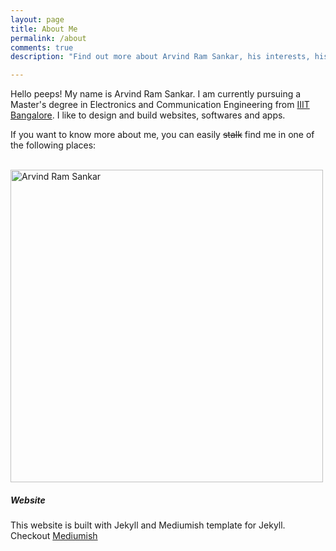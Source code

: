 ```yaml
---
layout: page
title: About Me
permalink: /about
comments: true
description: "Find out more about Arvind Ram Sankar, his interests, his hobbies and his projects."

---
```


<div class="row justify-content-between">
<div class="col-md-7 pr-5">

<!-- <p class="mb-5"><img class="shadow-lg" src="{{site.baseurl}}/assets/images/mediumish-jekyll-template.png" alt="jekyll template mediumish" /></p> -->
<p> Hello peeps! My name is Arvind Ram Sankar. I am currently pursuing a Master's degree in Electronics and Communication Engineering from <a href="https://www.iiitb.ac.in">IIIT Bangalore</a>. I like to design and build websites, softwares and apps. </p>


<p>If you want to know more about me, you can easily <strike>stalk</strike> find me in one of the following places:</p>
<a target="_blank" href="https://github.com/r-arvind"> <i class="fab fa-github"></i> </a>  &nbsp;
<a target="_blank" href="https://linkedin.com/in/r-arvind"><i class="fab fa-linkedin"></i></a> &nbsp;
<a target="_blank" href="https://twitter.com/the_real_arvind"> <i class="fab fa-twitter"></i> </a>  &nbsp;
<a target="_blank" href="https://facebook.com/arvind.ramsankar.1"> <i class="fab fa-facebook"></i> </a>  &nbsp;
<a target="_blank" href="https://www.artstation.com/r-arvind"> <i class="fab fa-artstation"></i> </a>  &nbsp;

</div>

<div class="col-md-5 pr-5">
<img src="{{site.imageurl}}/arvind2.jpg" alt="Arvind Ram Sankar" width=500>
</div>

</div>


<div class="row justify-content-between">
<div class="col-md-7 pr-5">

<h5>Website</h5>
<p>This website is built with Jekyll and Mediumish template for Jekyll. Checkout <a target="_blank" href="https://github.com/wowthemesnet/mediumish-theme-jekyll">Mediumish <i class="fab fa-github"></i></a></p>

</div>

<!-- <div class="col-md-5 pr-5">
<img src="{{site.imageurl}}/arvind2.jpg" alt="Arvind Ram Sankar" width=500>
</div> -->

</div>
